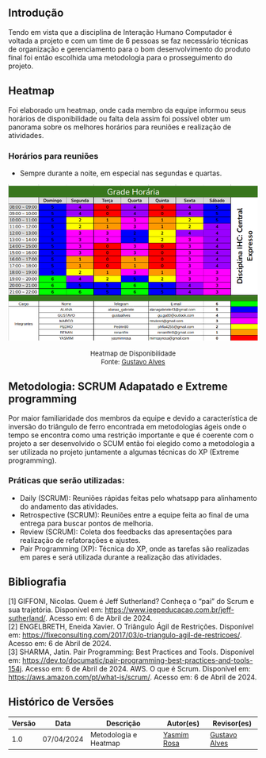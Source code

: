 ## Introdução
Tendo em vista que a disciplina de Interação Humano Computador é voltada a projeto e com um time de 6 pessoas se faz necessário técnicas de organização e gerenciamento para o bom desenvolvimento do produto final foi então escolhida uma metodologia para o prosseguimento do projeto.

## Heatmap
Foi elaborado um heatmap, onde cada membro da equipe informou seus horários de disponibilidade ou falta dela assim foi possível obter um panorama sobre os melhores horários para reuniões e realização de atividades.

### Horários para reuniões
<ul> 
<li> Sempre durante a noite, em especial nas segundas e quartas.</li>
</ul>

![alt text](image-3.png)
<font size="2"><p style="text-align: center"> Heatmap de Disponibilidade  <br> Fonte: [Gustavo Alves](https://github.com/gustaallves)</p></font>

## Metodologia: SCRUM Adapatado e Extreme programming
Por maior familiaridade dos membros da equipe e devido a característica de inversão do triângulo de ferro encontrada em metodologias ágeis onde o tempo se encontra como uma restrição importante e que é coerente com o projeto a ser desenvolvido o SCUM então foi elegido como a metodologia a ser utilizada no projeto juntamente a algumas técnicas do XP (Extreme programming).

### Práticas que serão utilizadas:
<ul>
<li>Daily (SCRUM): Reuniões rápidas feitas pelo whatsapp para alinhamento do andamento das atividades.</li>
<li>Retrospective (SCRUM): Reuniões entre a equipe feita ao final de uma entrega para buscar pontos de melhoria.</li>
<li>Review (SCRUM): Coleta dos feedbacks das apresentações para realização de refatorações e ajustes.</li>
<li>Pair Programming (XP): Técnica do XP, onde as tarefas são realizadas em pares e será utilizada durante a realização das atividades. </li>
</ul>


## Bibliografia
[1] GIFFONI, Nicolas. Quem é Jeff Sutherland? Conheça o “pai” do Scrum e sua trajetória. Disponível em: <https://www.ieepeducacao.com.br/jeff-sutherland/>. Acesso em: 6 de Abril de 2024. <br>
[2] ENGELBRETH, Eneida Xavier. O Triângulo Ágil de Restrições. Disponível em: <https://fixeconsulting.com/2017/03/o-triangulo-agil-de-restricoes/>. Acesso em: 6 de Abril de 2024. <br>
[3] SHARMA, Jatin. Pair Programming: Best Practices and Tools. Disponível em: <https://dev.to/documatic/pair-programming-best-practices-and-tools-154j>. Acesso em: 6 de Abril de 2024.
AWS. O que é Scrum. Disponível em: <https://aws.amazon.com/pt/what-is/scrum/>. Acesso em: 6 de Abril de 2024.

## Histórico de Versões

| Versão |    Data    | Descrição                                 | Autor(es)                                       | Revisor(es)                                    |
| ------ | :--------: | ----------------------------------------- | ----------------------------------------------- | ---------------------------------------------- |
| 1.0    | 07/04/2024 | Metodologia e Heatmap | [Yasmim Rosa](https://github.com/yaskisoba) |   [Gustavo Alves](https://github.com/gustaallves) |